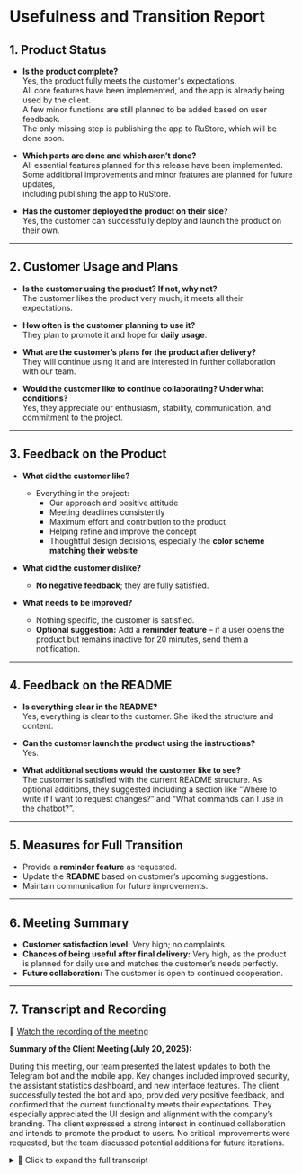 # Usefulness and Transition Report

## 1. Product Status

- **Is the product complete?**  
  Yes, the product fully meets the customer's expectations.  
  All core features have been implemented, and the app is already being used by the client.  
  A few minor functions are still planned to be added based on user feedback.  
  The only missing step is publishing the app to RuStore, which will be done soon.

- **Which parts are done and which aren’t done?**  
  All essential features planned for this release have been implemented.  
  Some additional improvements and minor features are planned for future updates,  
  including publishing the app to RuStore.
  
- **Has the customer deployed the product on their side?**  
  Yes, the customer can successfully deploy and launch the product on their own.

---

## 2. Customer Usage and Plans

- **Is the customer using the product? If not, why not?**  
  The customer likes the product very much; it meets all their expectations.

- **How often is the customer planning to use it?**  
  They plan to promote it and hope for **daily usage**.

- **What are the customer’s plans for the product after delivery?**  
  They will continue using it and are interested in further collaboration with our team.

- **Would the customer like to continue collaborating? Under what conditions?**  
  Yes, they appreciate our enthusiasm, stability, communication, and commitment to the project.

---

## 3. Feedback on the Product

- **What did the customer like?**  
  - Everything in the project:  
    - Our approach and positive attitude  
    - Meeting deadlines consistently  
    - Maximum effort and contribution to the product  
    - Helping refine and improve the concept  
    - Thoughtful design decisions, especially the **color scheme matching their website**  

- **What did the customer dislike?**  
  - **No negative feedback**; they are fully satisfied.

- **What needs to be improved?**  
  - Nothing specific, the customer is satisfied.  
  - **Optional suggestion:** Add a **reminder feature** – if a user opens the product but remains inactive for 20 minutes, send them a notification.

---

## 4. Feedback on the README

- **Is everything clear in the README?**  
  Yes, everything is clear to the customer. She liked the structure and content.

- **Can the customer launch the product using the instructions?**  
  Yes.

- **What additional sections would the customer like to see?**  
  The customer is satisfied with the current README structure. As optional additions, they suggested including a section like “Where to write if I want to request changes?” and “What commands can I use in the chatbot?”.

---

## 5. Measures for Full Transition

- Provide a **reminder feature** as requested.  
- Update the **README** based on customer’s upcoming suggestions.  
- Maintain communication for future improvements.

---

## 6. Meeting Summary

- **Customer satisfaction level:** Very high; no complaints.  
- **Chances of being useful after final delivery:** Very high, as the product is planned for daily use and matches the customer’s needs perfectly.  
- **Future collaboration:** The customer is open to continued cooperation.

---

## 7. Transcript and Recording

📎 [Watch the recording of the meeting](https://disk.yandex.com.ge/i/_k-2plrT62vhVQ)

**Summary of the Client Meeting (July 20, 2025):**

During this meeting, our team presented the latest updates to both the Telegram bot and the mobile app. Key changes included improved security, the assistant statistics dashboard, and new interface features. The client successfully tested the bot and app, provided very positive feedback, and confirmed that the current functionality meets their expectations. They especially appreciated the UI design and alignment with the company’s branding. The client expressed a strong interest in continued collaboration and intends to promote the product to users. No critical improvements were requested, but the team discussed potential additions for future iterations.

<details>
  <summary>📄 Click to expand the full transcript</summary>

  [RUS]
  
(0:00) привет! (0:03) привет! у тебя микрофон выключен. (0:18) отлично, всё. ребят, привет! (0:20) так, давайте, рассказывайте.
(0:24) так, о боту я пока покажу по-быстрому. опять же, были изменения в основном по безопасности. (0:33) в том числе для менеджеров сделан список ассистентов со статистикой.
(0:54) камин вписывается и автоматически сохраняется. (1:01) сейчас я приближусь чуть-чуть, потому что, я думаю, видно довольно плохо. (1:17) вот так вот.
(1:22) можно открыть, тут список всех ассистентов, и вот получается статистика определённая. (1:33) ты можешь выбрать ассистента, кто с тобой работал, кто возьмёт задачу в класс. (1:37) ну, ещё написать им, отправить что-то, условно, сообщение.
(1:45) и оно им придёт, и удалить. (1:50) ну, в случае чего, мы добавили эту кнопку, чтобы в случае чего удалить. (1:58) но она применяться вполне может и не будет.
(2:05) тут все ассистенты отображаются, плюс чуть-чуть ускорили. (2:14) базу ускорили, изменили, но, я думаю, код показывать смысла особо не имеет. (2:24) потому что он тяжёлый очень.
(2:29) поэтому, по боту, из интерфейса, это пока всё. (2:36) ну, это здорово, это очень классно, это очень ориентировано на клиента максимально, чтобы это было удобно. (2:44) я прямо очень в восторге.
здорово придумали, ребята. (2:52) теперь по приложению вам покажет. (2:57) по приложению я пока пытаюсь, я борюсь с эмулятором, пытаюсь запустить приложение.
(3:03) сейчас, если не получится, пускай Диана тогда сделает свою часть, и я попробую показать ещё раз потом. (3:13) ребята, вы можете что-нибудь виднее показать? (3:17) сейчас я. (3:27) так, я всё-таки смог запустить приложение. (3:30) о, отлично.
(3:31) могу показать. (3:33) отлично. (3:34) так, Диана, тогда ты следующая.
(3:36) ага, хорошо. (3:57) вот продолжение справа у нас. (4:02) вы видите же, да? (4:04) да, да, да, я вижу полностью всё, да.
(4:06) ну, по изменениям пока что всё вот так. (4:11) это отображение от эмулятора, ему тяжело уже. (4:15) так, мы добавили примеры задач.
(4:18) то есть здесь личные задачи. (4:20) пока дизайн не замысловатый, но это всё возможно изменить. (4:24) достаточно.
мне и так всё уже нравится очень, да. (4:27) да, то есть здесь вот личные задачи подсвечены, можно приближиться к бизнес-задачам посмотреть. (4:33) класс.
(4:33) такие возможны. (4:41) есть документация. (4:43) здесь всё, что связано с законом о персональных данных.
(4:47) вот эти все дела. (4:48) их тоже можно будет потом изменить, потому что я ориентировался на тот файл, который у вас существует в боте. (4:56) и поэтому, мне кажется, как-то под мобильное приложение можно будет переделать это всё дело.
(5:02) ну, а нас... (5:06) я тоже быстренько сделал экранчик. (5:12) так, ладно, не будем переходить туда сейчас. (5:32) так, угу.
(5:35) и также при входе в приложение появляется экран с просьбой регистрации в телеграм. (5:43) у меня сейчас его не было. (5:45) поэтому нажимаю далить аккаунт.
ну, потому что я уже заходил раньше. (5:51) далить аккаунт. добро пожаловать.
(5:55) продолжить. (5:57) и войдите в свою игру на телеграм. (5:59) можно также посмотреть документацию на этой странице.
(6:05) так, ну и мы заходим. (6:08) ну, на эмуляторе ничего не будет, потому что здесь телеграм-аккаунта очевидно нет. (6:14) ну, а если запускать на телефоне, то хром не отвечает, видите? (6:19) ну, да.
(6:21) всё должно работать. (6:23) проходит регистрация через телеграм-аккаунт. (6:33) что-то, ребят, классно, мне нравится очень.
(6:36) приятный интерфейс. (6:39) настолько максимально простое, понятное и ориентированное на клиента, здорово. (6:44) класс.
(6:47) так, ну, с моей стороны всё. (6:50) ага, я могу тогда сейчас показать ещё файл вот этот. (6:56) у нас, получается, попросили, чтобы вы хотели в него или убрать из него, или что-то ещё в него вписать.
(7:09) какие дополнительные разделы вы бы хотели там видеть? (7:13) а это где дополнительные разделы? (7:15) это получается в файле описания проекта. (7:28) да, я поняла. (7:30) в описании проекта.
(7:31) а вы мне отправите ссылку на этот файл. (7:37) ну, или вот я его показываю. (7:42) это как история проверочная, я должна посмотреть, насколько мне устраивает то, что вы мне сейчас показали, и в этом файле всё заполнить.
(7:49) какая-то некая промежуточная фиксация результатов. (7:52) там ничего заполнять не нужно, это получается как файл просто с информацией, как этим пользоваться, краткое описание того, что мы сделали. (8:01) отлично.
да, отправляйте, я почитаю. (8:07) так, ну и нужно на пару вопросов ответить. (8:12) получается, хотели бы вы использовать наш продукт, и если нет, то что бы вам мешало? (8:19) я хочу, да, использовать ваш продукт, он мне очень нравится, полностью соответствует всем моим ожиданиям, и даже больше.
(8:28) так, а как часто вы планируете его использовать? (8:33) я же его планирую не использовать, я его планирую продвигать, и надеюсь, что его люди будут использовать на ежедневной основе, в течение подписки, которые они предъявили. (8:47) очень надеемся, что наши клиенты будут использовать продукты на ежедневной основе. (8:54) так, ну, тот вопрос, все ли понятно вам из файла, но файл вы, получается, потом прочитаете, вы как бы нам напишите тогда ответы? (9:03) да, да, конечно.
(9:05) вот, я скинул его. (9:07) ответы до какого времени числа надо написать, ребята? (9:17) наверное, до воскресенья, да? (9:19) наверное, да, наверное, до воскресенья. (9:22) все, хорошо, ну, да, чтобы я просто, я могла бы на понедельник отложить, если до воскресенья, то все окей.
(9:29) если вдруг я буду, если я до 11, до 10, до 11 воскресенья не отправила файл, разумно меня вызвать и любыми вариантами напомнить, что надо сделать. (9:39) я такой студент, как и вы. (9:46) понимаю важность этой задачи, но нахожусь на выездной поездке в тайге, поэтому в садовом домике сижу.
(9:54) и у нас здесь очень хорошо понять, простите, если я вдруг, я говорю, если забуду, напомню. (9:59) Полина тоже можно дергать, всех можно поднять на уши, она тут вместе со мной, поэтому мы с ней обязательно сделаем. (10:08) так, сможете ли вы запустить сами продукт наш? (10:13) да, конечно.
(10:17) у нас есть еще инструкция в файле, которую можно, если что. (10:23) а какие доработки вы бы хотели? (10:26) у меня пока нет никаких пожеланий по доработкам, меня устраивает все полностью и приложение, и чат-бот. (10:35) хотели бы продолжать сотрудничество с нашей командой? (10:39) да, мне понравилось сотрудничество с вашей командой, и настроение ваше понравилось, и ваша стабильность, и то, как вы вели с нами коммуникацию.
(10:50) это 10 из 10. (10:58) что вам понравилось, что вам не понравилось? (11:02) понравилось в работе в команде, во всем проекте, мне ваша команда понравилась, ваш подход с юморком, какие-то мемчики, настроение классное. (11:16) вы приходите всегда готовые, нравится, что мы очень в короткие сроки ужимаемся по нашим встречам, потому что вы максимально подготовлены к этому.
(11:26) приходите, выдали информацию, я ее получила, ушла думать, что дальше. (11:31) ладно, нет, не ушла думать, что дальше, мне еще очень понравилось, что вы продумали все за нас, до мелочей. (11:37) ребята, вы подумали столько, я это чувствую в вашем продукте, чувствую часть вас, что вы вложили, все тексты вы придумали, все разделы.
(11:47) вы подумали со стороны клиента, подумали со стороны компании, как сделать так, чтобы у меня была реализованная возможность отчетности. (11:53) это мне тоже очень сильно понравилось. (11:58) особенно хочу отметить, что дизайном девочки занимались, мне очень понравился дизайн, и это сделано в нашей любимой цветовой гамме.
(12:07) классно, что вы зашли на сайт компании, сделали не просто продукт, а то, что визуально меня очень сильно радует. (12:14) да, конечно, мне эти цвета, я не просто так их выбирала для моей компании. (12:18) и теперь это реализовано в цветовой гамме бота, вот этого проекта.
(12:23) это очень здорово, это дико приятно, то, что я совершенно не ожидала. (12:28) и вся работа с вами для меня это было чуть больше, чем я в принципе от вас ожидала. (12:34) вы знаете, каждую неделю просто предугадывали и выдавали что-то новое, совершенное, классное, чудесное.
(12:40) вот за это все я вам благодарна. (12:42) нет никаких минусов, у нас не было минусов. (12:46) ребят, у нас не было минусов вообще.
(12:50) и что нужно улучшить? (12:54) мне вообще ничего добавить. (12:56) можно мне память улучшить, чтобы я приходила на встречу с вами вовремя. (13:03) это было бы хорошо, я была бы рада.
(13:06) это было бы хорошо, да. (13:07) но так, конечно, к вам нет вопросов, вы меня еще дождались. (13:11) это вообще... за это отдельная благодарность.
(13:19) тогда на этом все вопросы. (13:22) остальные я в группу скину потом. (13:25) когда вы прочитаете, напишите.
(13:28) хорошо, договорились. (13:30) надо его полностью прочитать и написать, отписаться в чат, что с файлом ознакомились, что есть какие-то практики. (13:37) я надеюсь, все отлично.
(13:38) да? (13:39) все. (13:41) все. (13:42) ладно.
(13:43) спасибо. (13:44) ребят, спасибо за встречу. (13:47) вам тоже спасибо большое.
(13:49) пока-пока.

[ENG]

(0:00) Hi!
(0:03) Hi! Your mic is off.
(0:18) Great, all set. Hi, everyone!
(0:20) Okay, let’s get started—tell us what’s up.
(0:24) I’ll quickly show the bot part first. Most changes were related to security.
(0:33) We added a list of assistants with stats for managers.
(0:54) The check-in logs automatically and saves.
(1:01) Let me zoom in a bit, it’s probably hard to see.
(1:17) Like this.
(1:22) You can open it, see the full list of assistants, and stats.
(1:33) You can pick the assistant you worked with, or who will take a class task.
(1:37) And send them a message if needed.
(1:45) They’ll receive it, and you can also delete if necessary.
(1:50) We added the delete button just in case, even if it may not be needed.
(1:58) All assistants are listed, and we also sped things up a bit.
(2:14) The database is now faster, changed a bit, but I don’t think it makes sense to show code.
(2:24) It’s heavy.
(2:29) So that’s it for the bot interface for now.
(2:36) That’s great, really client-centered and convenient.
(2:44) I’m honestly very impressed.
(2:52) Now you’ll see the app part.
(2:57) I’m still fighting with the emulator trying to launch the app.
(3:03) If it doesn’t work, let Diana do her part and I’ll try again.
(3:13) Can you guys show something more clearly in the meantime?
(3:17) Okay, one sec.
(3:27) I managed to launch the app.
(3:30) Oh, nice.
(3:31) I can show it now.
(3:33) Great.
(3:34) Diana, you’re up next.
(3:36) Got it.
(3:57) This is the continuation on the right side.
(4:02) You can see it, right?
(4:04) Yes, I see it all.
(4:06) That’s all for the recent changes.
(4:11) Emulator’s a bit overloaded with display.
(4:15) We added task examples.
(4:18) These are personal tasks.
(4:20) The design is simple for now, but that can all be changed.
(4:24) I already love it the way it is.
(4:27) These are personal tasks, and you can scroll to business tasks.
(4:33) Cool.
(4:41) There’s documentation.
(4:43) Everything about personal data law is there.
(4:47) All of that.
(4:48) It can also be adapted later—I based it on the bot’s file.
(4:56) So we could redesign it more mobile-friendly.
(5:02) And here’s our…
(5:06) I also made a quick screen.
(5:12) Never mind, let’s not go there now.
(5:32) Right.
(5:35) There’s also a screen that pops up asking you to register via Telegram.
(5:43) I didn’t see it just now,
(5:45) probably because I logged in earlier.
(5:51) So I delete account,
(5:55) welcome screen,
(5:57) continue,
(5:59) and log in via Telegram.
(6:05) You can also view the docs on this page.
(6:08) On the emulator it won’t work of course, no Telegram account.
(6:14) But on an actual phone it does.
(6:19) Chrome’s unresponsive right now.
(6:21) Should work normally though.
(6:23) Registration goes through Telegram account.
(6:33) This is really cool, guys, I love it.
(6:36) Very user-friendly interface.
(6:39) Super simple, clear, and client-focused. Awesome.
(6:47) That’s all from my side.
(6:50) I can show one more file.
(6:56) We were asked what you’d like to add or remove from it.
(7:09) What other sections would you like to see in it?
(7:13) Where exactly?
(7:15) In the project description file.
(7:28) Oh, got it.
(7:30) In the description file.
(7:31) Will you send me the link?
(7:37) Or I’m showing it here.
(7:42) It’s like a checkpoint—I review what you’ve shown and confirm if it’s good.
(7:49) Some kind of interim result.
(7:52) You don’t have to fill anything in—it’s just a usage guide and a summary.
(8:01) Perfect.
(8:07) Now a few questions.
(8:12) Would you want to use our product? If not—what’s stopping you?
(8:19) Yes, I do! I really like it, it exceeds all my expectations.
(8:28) How often do you plan to use it?
(8:33) I won’t be the one using it—I’ll promote it, and I hope others use it daily during their subscription.
(8:47) We also hope daily use by clients.
(8:54) Do you understand everything from the file? You’ll read it later and send your answers?
(9:03) Yes, of course.
(9:05) I’ve sent it.
(9:07) By when should I send the answers, guys?
(9:17) Maybe by Sunday?
(9:19) Yeah, probably Sunday.
(9:22) Okay, then I won’t postpone until Monday—Sunday’s fine.
(9:29) If I don’t send by 10–11 PM Sunday, feel free to remind me by any means.
(9:39) I’m just like you guys, a student.
(9:46) I know it’s important, but I’m currently in a remote cabin in the forest.
(9:54) Great nature here, sorry if I forget—just ping me.
(9:59) You can nudge Polina too—she’s with me, and we’ll get it done.
(10:08) Will you be able to run the product yourself?
(10:13) Yes, of course.
(10:17) We also have instructions in the file.
(10:23) Any improvements you’d like to see?
(10:26) None right now—I’m totally satisfied with the app and bot.
(10:35) Would you like to continue working with our team?
(10:39) Yes! I liked your vibe, your stability, the way you communicate.
(10:50) It’s a 10 out of 10.
(10:58) What did you like or dislike?
(11:02) I loved the team spirit, the humor, the memes.
(11:16) You’re always prepared and keep our meetings short and efficient.
(11:26) You come in, give updates, I process them.
(11:31) Okay, maybe not think, but I loved how much thought you put in.
(11:37) I feel the heart you put into this—every line of text, every feature.
(11:47) You thought from both the client and business perspective.
(11:53) That reporting functionality was brilliant too.
(11:58) Shout-out to the girls for the design—it’s in my favorite colors.
(12:07) So nice that you looked at our website and made it visually match.
(12:14) Those colors weren’t random—I picked them for my company.
(12:18) Now they’re part of this bot’s UI.
(12:23) It’s such a lovely surprise.
(12:28) Working with you exceeded my expectations.
(12:34) Each week you delivered something new and amazing.
(12:40) I’m so thankful for everything.
(12:42) There were no downsides.
(12:46) Seriously, no issues at all.
(12:50) What should be improved?
(12:54) Nothing—maybe just my memory so I show up to meetings on time.
(13:03) That would help, I’d love that.
(13:07) But seriously—thank you for waiting for me.
(13:11) I appreciate that a lot.
(13:19) That’s it for the questions.
(13:22) I’ll post the rest in the chat later.
(13:25) Let me know once you’ve read the file.
(13:28) Okay, agreed.
(13:30) Please confirm in the chat that you’ve reviewed the file.
(13:37) I hope everything is great.
(13:38) Yeah?
(13:39) That’s all.
(13:41) All good.
(13:42) Okay.
(13:43) Thanks.
(13:44) Thanks for the meeting, guys.
(13:47) Thanks to you too.
(13:49) Bye-bye!

</details>
